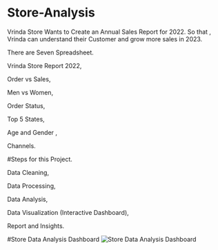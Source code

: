 # Store-Analysis

Vrinda Store Wants to Create an Annual Sales Report for 2022. So that , Vrinda can understand their Customer and grow more sales in 2023.



There are Seven Spreadsheet.

Vrinda Store Report 2022,

Order vs Sales,

Men vs Women,

Order Status,

Top 5 States,

Age and Gender ,

Channels.




#Steps for this Project.

 Data Cleaning, 
 
 Data Processing,
 
 Data Analysis,
 
 Data Visualization (Interactive Dashboard),
 
 Report and Insights.



#Store Data Analysis Dashboard
![Store Data Analysis Dashboard](https://github.com/Sattu13/Store-Analysis/assets/91837451/217dbe35-8f74-4d58-b45d-44278906b122)



